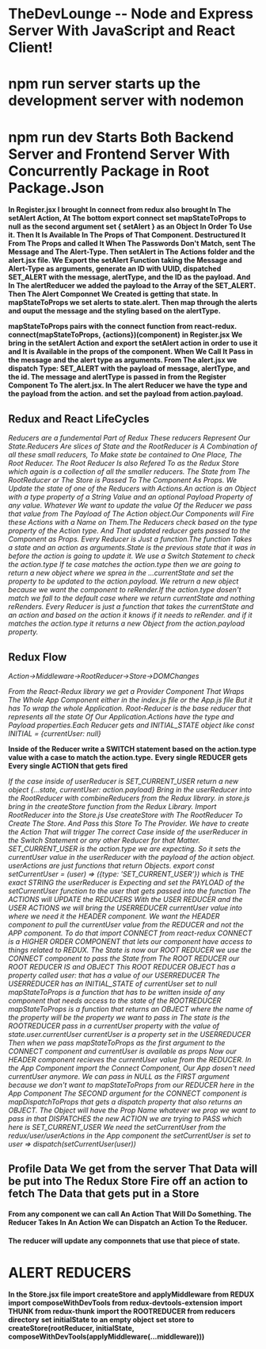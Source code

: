 # TheDevLounge -- Node and Express Server With JavaScript and React Client!

# npm run server starts up the development server with nodemon

# npm run dev Starts Both Backend Server and Frontend Server With Concurrently Package in Root Package.Json

**In Register.jsx I brought In connect from redux also brought In The setAlert Action, At The bottom export connect set mapStateToProps to null**
**as the second argument set { setAlert } as an Object In Order To Use it. Then It Is Available In The Props of That Component. Destructured It**
**From The Props and called It When The Passwords Don't Match, sent The Message and The Alert-Type. Then setAlert in The Actions folder and the alert.jsx file. We Export the setAlert Function taking the Message and Alert-Type as arguments, generate an ID with UUID, dispatched SET_ALERT with the message, alertType, and the ID as the payload. And In The alertReducer we added the payload to the Array of the SET_ALERT. Then The Alert Componnet We Created is getting that state. In mapStateToProps we set alerts to state.alert. Then map through the alerts and ouput the message and the styling based on the alertType.**

**mapStateToProps pairs with the connect function from react-redux. connect(mapStateToProps, {actions})(component)**
**in Register.jsx We bring in the setAlert Action and export the setAlert action in order to use it and It is Available in the props of the component. When We Call It Pass in the message and the alert type as arguments. From The alert.jsx we dispatch Type: SET_ALERT with the payload of message, alertType, and the id. The message and alertType is passed in from the Register Component To The alert.jsx. In The alert Reducer we have the type and the payload from the action. and set the payload from action.payload.**

## Redux and React LifeCycles

_Reducers are a fundemental Part of Redux These reducers Represent Our State.Reducers Are slices of State and the RootReducer is A Combination of all these small reducers, To Make state be contained to One Place, The Root Reducer. The Root Reducer Is also Refered To as the Redux Store which again is a collection of all the smaller reducers. The State from The RootReducer or The Store is Passed To The Component As Props. We Update the state of one of the Reducers with Actions.An action is an Object with a type property of a String Value and an optional Payload Property of any value. Whatever We want to update the value Of the Reducer we pass that value from The Payload of The Action object.Our Components will Fire these Actions with a Name on Them.The Reducers check based on the type property of the Action type. And That updated reducer gets passed to the Component as Props. Every Reducer is Just a function.The function Takes a state and an action as arguments.State is the previous state that it was in before the action is going to update it. We use a Switch Statement to check the action.type If te case matches the action.type then we are going to return a new object where we sprea in the ...currentState and set the property to be updated to the action.payload. We retrurn a new object because we want the component to reRender.If the action.type dosen't match we fall to the default case where we return currentState and nothing reRenders. Every Reducer is just a function that takes the currentState and an action and based on the action it knows if it needs to reRender. and if it matches the action.type it returns a new Object from the action.payload property._

## Redux Flow

_Action->Middleware->RootReducer->Store->DOMChanges_

_From the React-Redux library we get a Provider Component That Wraps The Whole App Component either in the index.js file or the App.js file But it has To wrap the whole Application. Root-Reducer is the base reducer that represents all the state Of Our Application.Actions have the type and Payload properties.Each Reducer gets and INITIAL_STATE object like const INITIAL = {currentUser: null}_

**Inside of the Reducer write a SWITCH statement based on the action.type value with a case to match the action.type.**
**Every single REDUCER gets Every single ACTION that gets fired**

_If the case inside of userReducer is SET_CURRENT_USER return a new object {...state, currentUser: action.payload}_
_Bring in the userReducer into the RootReducer with combineReducers from the Redux library._
_in store.js bring in the createStore function from the Redux Library. Import RootReducer into the Store.js_
_Use createStore with The RootReducer To Create The Store. And Pass this Store To The Provider._
_We have to create the Action That will trigger The correct Case inside of the userReducer in the Switch Statement or any other Reducer for that Matter._
_SET_CURRENT_USER is the action.type we are expecting. So it sets the currentUser value in the userReducer with the payload of the action object._
_userActions are just functions that return Objects._
_export const setCurrentUser = (user) => ({type: 'SET_CURRENT_USER'}) which is THE exact STRING the userReducer is Expecting_
_and set the PAYLOAD of the setCurrentUser function to the user that gets passed into the function_
_The ACTIONS will UPDATE the REDUCERS_
_With the USER REDUCER and the USER ACTIONS we will bring the USERREDUCER currentUser value into where we need it the HEADER component._
_We want the HEADER component to pull the currentUser value from the REDUCER and not the APP component._
_To do that import CONNECT from react-redux CONNECT is a HIGHER ORDER COMPONENT that lets our component have access to things related to REDUX._
_The State is now our ROOT REDUCER we use the CONNECT component to pass the State from The ROOT REDUCER our ROOT REDUCER IS and OBJECT_
_This ROOT REDUCER OBJECT has a property called user: that has a value of our USERREDUCER_
_The USERREDUCER has an INITIAL_STATE of currentUser set to null_
_mapStateToProps is a function that has to be written inside of any component that needs access to the state of the ROOTREDUCER_
_mapStateToProps is a function that returns an OBJECT where the name of the property will be the property we want to pass in_
_The state is the ROOTREDUCER pass in a currentUser property with the value of state.user.currentUser currentUser is a property set in the USERREDUCER_
_Then when we pass mapStateToProps as the first argument to the CONNECT component and currentUser is available as props_
_Now our HEADER component recieves the currentUser value from the REDUCER._
_In the App Component import the Connect Component, Our App dosen't need currentUser anymore._
_We can pass in NULL as the FIRST argument because we don't want to mapStateToProps from our REDUCER here in the App Component_
_The SECOND argument for the CONNECT component is mapDispatchToProps that gets a dispatch property that also returns an OBJECT._
_The Object will have the Prop Name whatever we prop we want to pass in that DISPATCHES the new ACTION we are trying to PASS_
_which here is SET_CURRENT_USER_
_We need the setCurrentUser from the redux/user/userActions in the App component_
_the setCurrentUser is set to user => dispatch(setCurrentUser(user))_

## Profile Data We get from the server That Data will be put into The Redux Store Fire off an action to fetch The Data that gets put in a Store

#### From any component we can call An Action That Will Do Something. The Reducer Takes In An Action We can Dispatch an Action To the Reducer.

#### The reducer will update any componnets that use that piece of state.

# ALERT REDUCERS

**In the Store.jsx file import createStore and applyMiddleware from REDUX**
**import composeWithDevTools from redux-devtools-extension**
**import THUNK from redux-thunk**
**import the ROOTREDUCER from reducers directory**
**set initialState to an empty object**
**set store to createStore(rootReducer, initialState, composeWithDevTools(applyMiddleware(...middleware)))**
